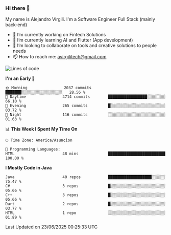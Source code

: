 ### Hi there 👋

My name is Alejandro Virgili. I'm a Software Engineer Full Stack (mainly back-end)


- 🔭 I’m currently working on Fintech Solutions
- 🌱 I’m currently learning AI and Flutter (App development)
- 👯 I’m looking to collaborate on tools and creative solutions to people needs
- 📫 How to reach me: avirgilitech@gmail.com
  
<!--START_SECTION:waka-->
![Lines of code](https://img.shields.io/badge/From%20Hello%20World%20I%27ve%20Written-805.9%20thousand%20lines%20of%20code-blue)

**I'm an Early 🐤** 

```text
🌞 Morning                2037 commits        ███████░░░░░░░░░░░░░░░░░░   28.56 % 
🌆 Daytime                4714 commits        █████████████████░░░░░░░░   66.10 % 
🌃 Evening                265 commits         █░░░░░░░░░░░░░░░░░░░░░░░░   03.72 % 
🌙 Night                  116 commits         ░░░░░░░░░░░░░░░░░░░░░░░░░   01.63 % 
```


📊 **This Week I Spent My Time On** 

```text
🕑︎ Time Zone: America/Asuncion

💬 Programming Languages: 
HTML                     48 mins             █████████████████████████   100.00 % 
```

**I Mostly Code in Java** 

```text
Java                     40 repos            ███████████████████░░░░░░   75.47 % 
C#                       3 repos             █░░░░░░░░░░░░░░░░░░░░░░░░   05.66 % 
C++                      3 repos             █░░░░░░░░░░░░░░░░░░░░░░░░   05.66 % 
Dart                     2 repos             █░░░░░░░░░░░░░░░░░░░░░░░░   03.77 % 
HTML                     1 repo              ░░░░░░░░░░░░░░░░░░░░░░░░░   01.89 % 
```




 Last Updated on 23/06/2025 00:25:33 UTC
<!--END_SECTION:waka-->
